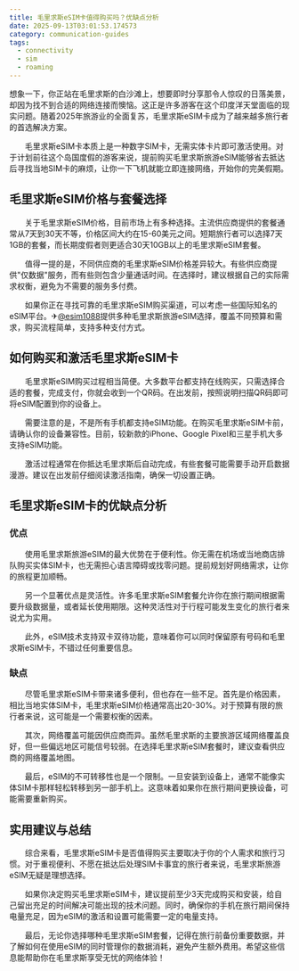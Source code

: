 ```yaml
---
title: 毛里求斯eSIM卡值得购买吗？优缺点分析
date: 2025-09-13T03:01:53.174573
category: communication-guides
tags:
  - connectivity
  - sim
  - roaming
---
```


想象一下，你正站在毛里求斯的白沙滩上，想要即时分享那令人惊叹的日落美景，却因为找不到合适的网络连接而懊恼。这正是许多游客在这个印度洋天堂面临的现实问题。随着2025年旅游业的全面复苏，毛里求斯eSIM卡成为了越来越多旅行者的首选解决方案。

　　毛里求斯eSIM卡本质上是一种数字SIM卡，无需实体卡片即可激活使用。对于计划前往这个岛国度假的游客来说，提前购买毛里求斯旅游eSIM能够省去抵达后寻找当地SIM卡的麻烦，让你一下飞机就能立即连接网络，开始你的完美假期。

## 毛里求斯eSIM价格与套餐选择

　　关于毛里求斯eSIM价格，目前市场上有多种选择。主流供应商提供的套餐通常从7天到30天不等，价格区间大约在15-60美元之间。短期旅行者可以选择7天1GB的套餐，而长期度假者则更适合30天10GB以上的毛里求斯eSIM套餐。

　　值得一提的是，不同供应商的毛里求斯eSIM价格差异较大。有些供应商提供"仅数据"服务，而有些则包含少量通话时间。在选择时，建议根据自己的实际需求权衡，避免为不需要的服务多付费。

　　如果你正在寻找可靠的毛里求斯eSIM购买渠道，可以考虑一些国际知名的eSIM平台。✈[@esim1088](https://t.me/s/esim1088)提供多种毛里求斯旅游eSIM选择，覆盖不同预算和需求，购买流程简单，支持多种支付方式。

## 如何购买和激活毛里求斯eSIM卡

　　毛里求斯eSIM购买过程相当简便。大多数平台都支持在线购买，只需选择合适的套餐，完成支付，你就会收到一个QR码。在出发前，按照说明扫描QR码即可将eSIM配置到你的设备上。

　　需要注意的是，不是所有手机都支持eSIM功能。在购买毛里求斯eSIM卡前，请确认你的设备兼容性。目前，较新款的iPhone、Google Pixel和三星手机大多支持eSIM功能。

　　激活过程通常在你抵达毛里求斯后自动完成，有些套餐可能需要手动开启数据漫游。建议在出发前仔细阅读激活指南，确保一切设置正确。

## 毛里求斯eSIM卡的优缺点分析

### 优点

　　使用毛里求斯旅游eSIM的最大优势在于便利性。你无需在机场或当地商店排队购买实体SIM卡，也无需担心语言障碍或找零问题。提前规划好网络需求，让你的旅程更加顺畅。

　　另一个显著优点是灵活性。许多毛里求斯eSIM套餐允许你在旅行期间根据需要升级数据量，或者延长使用期限。这种灵活性对于行程可能发生变化的旅行者来说尤为实用。

　　此外，eSIM技术支持双卡双待功能，意味着你可以同时保留原有号码和毛里求斯eSIM卡，不错过任何重要信息。

### 缺点

　　尽管毛里求斯eSIM卡带来诸多便利，但也存在一些不足。首先是价格因素，相比当地实体SIM卡，毛里求斯eSIM价格通常高出20-30%。对于预算有限的旅行者来说，这可能是一个需要权衡的因素。

　　其次，网络覆盖可能因供应商而异。虽然毛里求斯的主要旅游区域网络覆盖良好，但一些偏远地区可能信号较弱。在选择毛里求斯eSIM套餐时，建议查看供应商的网络覆盖地图。

　　最后，eSIM的不可转移性也是一个限制。一旦安装到设备上，通常不能像实体SIM卡那样轻松转移到另一部手机上。这意味着如果你在旅行期间更换设备，可能需要重新购买。

## 实用建议与总结

　　综合来看，毛里求斯eSIM卡是否值得购买主要取决于你的个人需求和旅行习惯。对于重视便利、不愿在抵达后处理SIM卡事宜的旅行者来说，毛里求斯旅游eSIM无疑是理想选择。

　　如果你决定购买毛里求斯eSIM卡，建议提前至少3天完成购买和安装，给自己留出充足的时间解决可能出现的技术问题。同时，确保你的手机在旅行期间保持电量充足，因为eSIM的激活和设置可能需要一定的电量支持。

　　最后，无论你选择哪种毛里求斯eSIM套餐，记得在旅行前备份重要数据，并了解如何在使用eSIM的同时管理你的数据消耗，避免产生额外费用。希望这些信息能帮助你在毛里求斯享受无忧的网络体验！